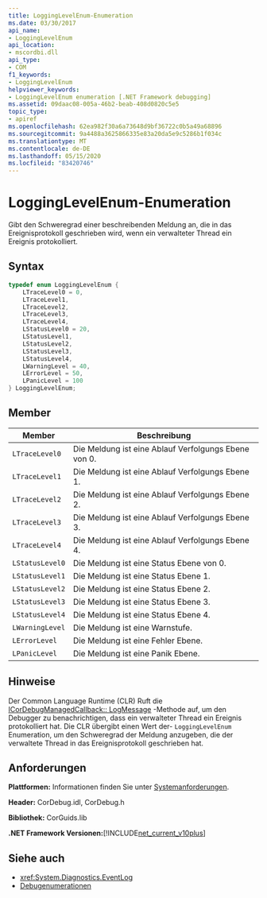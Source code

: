 ```yaml
---
title: LoggingLevelEnum-Enumeration
ms.date: 03/30/2017
api_name:
- LoggingLevelEnum
api_location:
- mscordbi.dll
api_type:
- COM
f1_keywords:
- LoggingLevelEnum
helpviewer_keywords:
- LoggingLevelEnum enumeration [.NET Framework debugging]
ms.assetid: 09daac08-005a-46b2-beab-408d0820c5e5
topic_type:
- apiref
ms.openlocfilehash: 62ea982f30a6a73648d9bf36722c0b5a49a68896
ms.sourcegitcommit: 9a4488a3625866335e83a20da5e9c5286b1f034c
ms.translationtype: MT
ms.contentlocale: de-DE
ms.lasthandoff: 05/15/2020
ms.locfileid: "83420746"
---
```

# <a name="logginglevelenum-enumeration"></a>LoggingLevelEnum-Enumeration
Gibt den Schweregrad einer beschreibenden Meldung an, die in das Ereignisprotokoll geschrieben wird, wenn ein verwalteter Thread ein Ereignis protokolliert.  
  
## <a name="syntax"></a>Syntax  
  
```cpp  
typedef enum LoggingLevelEnum {  
    LTraceLevel0 = 0,  
    LTraceLevel1,  
    LTraceLevel2,  
    LTraceLevel3,  
    LTraceLevel4,  
    LStatusLevel0 = 20,  
    LStatusLevel1,  
    LStatusLevel2,  
    LStatusLevel3,  
    LStatusLevel4,  
    LWarningLevel = 40,  
    LErrorLevel = 50,  
    LPanicLevel = 100  
} LoggingLevelEnum;  
```  
  
## <a name="members"></a>Member  
  
|Member|Beschreibung|  
|------------|-----------------|  
|`LTraceLevel0`|Die Meldung ist eine Ablauf Verfolgungs Ebene von 0.|  
|`LTraceLevel1`|Die Meldung ist eine Ablauf Verfolgungs Ebene 1.|  
|`LTraceLevel2`|Die Meldung ist eine Ablauf Verfolgungs Ebene 2.|  
|`LTraceLevel3`|Die Meldung ist eine Ablauf Verfolgungs Ebene 3.|  
|`LTraceLevel4`|Die Meldung ist eine Ablauf Verfolgungs Ebene 4.|  
|`LStatusLevel0`|Die Meldung ist eine Status Ebene von 0.|  
|`LStatusLevel1`|Die Meldung ist eine Status Ebene 1.|  
|`LStatusLevel2`|Die Meldung ist eine Status Ebene 2.|  
|`LStatusLevel3`|Die Meldung ist eine Status Ebene 3.|  
|`LStatusLevel4`|Die Meldung ist eine Status Ebene 4.|  
|`LWarningLevel`|Die Meldung ist eine Warnstufe.|  
|`LErrorLevel`|Die Meldung ist eine Fehler Ebene.|  
|`LPanicLevel`|Die Meldung ist eine Panik Ebene.|  
  
## <a name="remarks"></a>Hinweise  
 Der Common Language Runtime (CLR) Ruft die [ICorDebugManagedCallback:: LogMessage](icordebugmanagedcallback-logmessage-method.md) -Methode auf, um den Debugger zu benachrichtigen, dass ein verwalteter Thread ein Ereignis protokolliert hat. Die CLR übergibt einen Wert der- `LoggingLevelEnum` Enumeration, um den Schweregrad der Meldung anzugeben, die der verwaltete Thread in das Ereignisprotokoll geschrieben hat.  
  
## <a name="requirements"></a>Anforderungen  
 **Plattformen:** Informationen finden Sie unter [Systemanforderungen](../../get-started/system-requirements.md).  
  
 **Header:** CorDebug.idl, CorDebug.h  
  
 **Bibliothek:** CorGuids.lib  
  
 **.NET Framework Versionen:**[!INCLUDE[net_current_v10plus](../../../../includes/net-current-v10plus-md.md)]  
  
## <a name="see-also"></a>Siehe auch

- <xref:System.Diagnostics.EventLog>
- [Debugenumerationen](debugging-enumerations.md)
